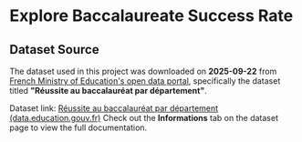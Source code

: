 # Explore Baccalaureate Success Rate

## Dataset Source

The dataset used in this project was downloaded on **2025-09-22** from [French Ministry of Education's open data portal](https://data.education.gouv.fr), specifically the dataset titled **"Réussite au baccalauréat par département"**.

Dataset link: [Réussite au baccalauréat par département (data.education.gouv.fr)](https://data.education.gouv.fr/explore/dataset/fr-en-baccalaureat-par-departement)
Check out the **Informations** tab on the dataset page to view the full documentation.